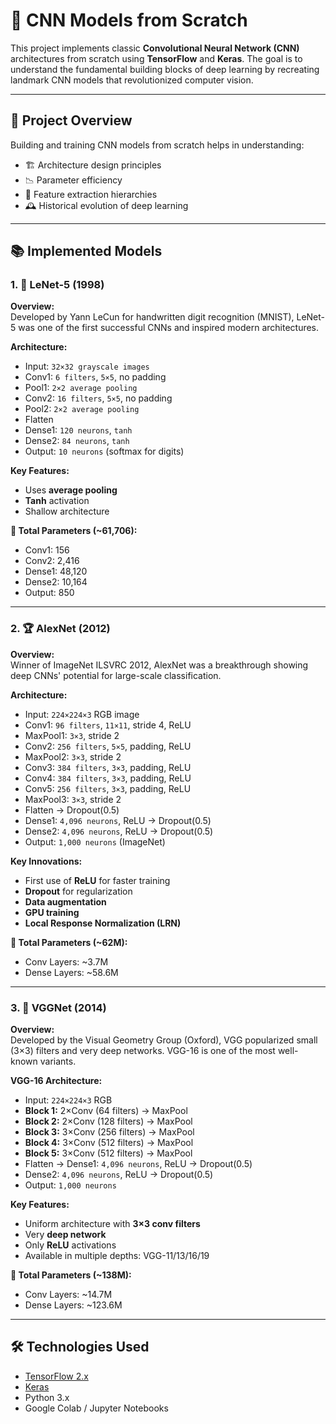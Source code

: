 # 🧠 CNN Models from Scratch

This project implements classic **Convolutional Neural Network (CNN)** architectures from scratch using **TensorFlow** and **Keras**. The goal is to understand the fundamental building blocks of deep learning by recreating landmark CNN models that revolutionized computer vision.

---

## 🎯 Project Overview

Building and training CNN models from scratch helps in understanding:

- 🏗️ Architecture design principles  
- 📉 Parameter efficiency  
- 🧱 Feature extraction hierarchies
- 🕰️ Historical evolution of deep learning

---

## 📚 Implemented Models

### 1. 📘 LeNet-5 (1998)

**Overview:**  
Developed by Yann LeCun for handwritten digit recognition (MNIST), LeNet-5 was one of the first successful CNNs and inspired modern architectures.

**Architecture:**

- Input: `32×32 grayscale images`
- Conv1: `6 filters`, `5×5`, no padding
- Pool1: `2×2 average pooling`
- Conv2: `16 filters`, `5×5`, no padding
- Pool2: `2×2 average pooling`
- Flatten
- Dense1: `120 neurons`, `tanh`
- Dense2: `84 neurons`, `tanh`
- Output: `10 neurons` (softmax for digits)

**Key Features:**
- Uses **average pooling**
- **Tanh** activation
- Shallow architecture

**🧮 Total Parameters (~61,706):**
- Conv1: 156  
- Conv2: 2,416  
- Dense1: 48,120  
- Dense2: 10,164  
- Output: 850  

---

### 2. 🏆 AlexNet (2012)

**Overview:**  
Winner of ImageNet ILSVRC 2012, AlexNet was a breakthrough showing deep CNNs' potential for large-scale classification.

**Architecture:**

- Input: `224×224×3` RGB image
- Conv1: `96 filters`, `11×11`, stride 4, ReLU
- MaxPool1: `3×3`, stride 2
- Conv2: `256 filters`, `5×5`, padding, ReLU
- MaxPool2: `3×3`, stride 2
- Conv3: `384 filters`, `3×3`, padding, ReLU
- Conv4: `384 filters`, `3×3`, padding, ReLU
- Conv5: `256 filters`, `3×3`, padding, ReLU
- MaxPool3: `3×3`, stride 2
- Flatten → Dropout(0.5)
- Dense1: `4,096 neurons`, ReLU → Dropout(0.5)
- Dense2: `4,096 neurons`, ReLU → Dropout(0.5)
- Output: `1,000 neurons` (ImageNet)

**Key Innovations:**
- First use of **ReLU** for faster training
- **Dropout** for regularization
- **Data augmentation**
- **GPU training**
- **Local Response Normalization (LRN)**

**🧮 Total Parameters (~62M):**
- Conv Layers: ~3.7M  
- Dense Layers: ~58.6M  

---

### 3. 🔬 VGGNet (2014)

**Overview:**  
Developed by the Visual Geometry Group (Oxford), VGG popularized small (3×3) filters and very deep networks. VGG-16 is one of the most well-known variants.

**VGG-16 Architecture:**

- Input: `224×224×3` RGB
- **Block 1:** 2×Conv (64 filters) → MaxPool  
- **Block 2:** 2×Conv (128 filters) → MaxPool  
- **Block 3:** 3×Conv (256 filters) → MaxPool  
- **Block 4:** 3×Conv (512 filters) → MaxPool  
- **Block 5:** 3×Conv (512 filters) → MaxPool  
- Flatten → Dense1: `4,096 neurons`, ReLU → Dropout(0.5)  
- Dense2: `4,096 neurons`, ReLU → Dropout(0.5)  
- Output: `1,000 neurons`

**Key Features:**
- Uniform architecture with **3×3 conv filters**
- Very **deep network**
- Only **ReLU** activations
- Available in multiple depths: VGG-11/13/16/19

**🧮 Total Parameters (~138M):**
- Conv Layers: ~14.7M  
- Dense Layers: ~123.6M  

---

## 🛠️ Technologies Used

- [TensorFlow 2.x](https://www.tensorflow.org/)
- [Keras](https://keras.io/)
- Python 3.x
- Google Colab / Jupyter Notebooks
